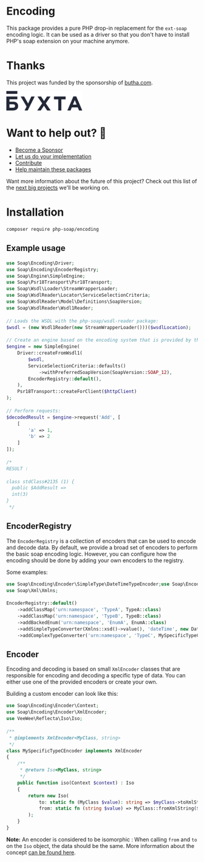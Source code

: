 # Encoding

This package provides a pure PHP drop-in replacement for the `ext-soap` encoding logic.
It can be used as a driver so that you don't have to install PHP's soap extension on your machine anymore.

# Thanks

This project was funded by the sponsorship of [butha.com](https://www.butha.com).

<a href="https://www.butha.com"><img src="docs/butha.svg" width="200" alt="butha.com"></a>

# Want to help out? 💚

- [Become a Sponsor](https://github.com/php-soap/.github/blob/main/HELPING_OUT.md#sponsor)
- [Let us do your implementation](https://github.com/php-soap/.github/blob/main/HELPING_OUT.md#let-us-do-your-implementation)
- [Contribute](https://github.com/php-soap/.github/blob/main/HELPING_OUT.md#contribute)
- [Help maintain these packages](https://github.com/php-soap/.github/blob/main/HELPING_OUT.md#maintain)

Want more information about the future of this project? Check out this list of the [next big projects](https://github.com/php-soap/.github/blob/main/PROJECTS.md) we'll be working on.

# Installation

```bash
composer require php-soap/encoding
```

## Example usage

```php
use Soap\Encoding\Driver;
use Soap\Encoding\EncoderRegistry;
use Soap\Engine\SimpleEngine;
use Soap\Psr18Transport\Psr18Transport;
use Soap\Wsdl\Loader\StreamWrapperLoader;
use Soap\WsdlReader\Locator\ServiceSelectionCriteria;
use Soap\WsdlReader\Model\Definitions\SoapVersion;
use Soap\WsdlReader\Wsdl1Reader;

// Loads the WSDL with the php-soap/wsdl-reader package:
$wsdl = (new Wsdl1Reader(new StreamWrapperLoader()))($wsdlLocation);

// Create an engine based on the encoding system that is provided by this package:
$engine = new SimpleEngine(
    Driver::createFromWsdl1(
        $wsdl,
        ServiceSelectionCriteria::defaults()
            ->withPreferredSoapVersion(SoapVersion::SOAP_12),
        EncoderRegistry::default(),
    ),
    Psr18Transport::createForClient($httpClient)
);

// Perform requests:
$decodedResult = $engine->request('Add', [
    [
        'a' => 1,
        'b' => 2
    ]
]);

/*
RESULT :

class stdClass#2135 (1) {
  public $AddResult =>
  int(3)
}
 */
```

## EncoderRegistry

The `EncoderRegistry` is a collection of encoders that can be used to encode and decode data.
By default, we provide a broad set of encoders to perform the basic soap encoding logic.
However, you can configure how the encoding should be done by adding your own encoders to the registry.

Some examples:

```php
use Soap\Encoding\Encoder\SimpleType\DateTimeTypeEncoder;use Soap\Encoding\EncoderRegistry;
use Soap\Xml\Xmlns;

EncoderRegistry::default()
    ->addClassMap('urn:namespace', 'TypeA', TypeA::class)
    ->addClassMap('urn:namespace', 'TypeB', TypeB::class)
    ->addBackedEnum('urn:namespace', 'EnumA', EnumA::class)
    ->addSimpleTypeConverter(Xmlns::xsd()->value(), 'dateTime', new DateTimeTypeEncoder('Y-m-d\TH:i:s'))
    ->addComplexTypeConverter('urn:namespace', 'TypeC', MySpecificTypeCEncoder::class);
```

## Encoder

Encoding and decoding is based on small `XmlEncoder` classes that are responsible for encoding and decoding a specific type of data.
You can either use one of the provided encoders or create your own.

Building a custom encoder can look like this:

```php
use Soap\Encoding\Encoder\Context;
use Soap\Encoding\Encoder\XmlEncoder;
use VeeWee\Reflecta\Iso\Iso;

/**
 * @implements XmlEncoder<MyClass, string> 
 */
class MySpecificTypeCEncoder implements XmlEncoder
{
    /**
     * @return Iso<MyClass, string>
     */
    public function iso(Context $context) : Iso
    {
        return new Iso(
            to: static fn (MyClass $value): string => $myClass->toXmlString(),
            from: static fn (string $value) => MyClass::fromXmlString($value),
        );
    }
}
```

**Note:** An encoder is considered to be isomorphic : When calling `from` and `to` on the `Iso` object, the data should be the same.
More information about the concept [can be found here](https://github.com/veewee/reflecta/blob/main/docs/isomorphisms.md).
